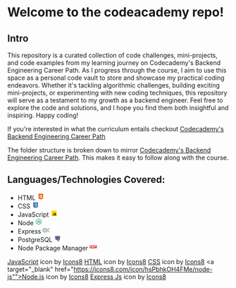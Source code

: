 # Welcome to the codeacademy repo! 

## Intro
This repository is a curated collection of code challenges, mini-projects, and code examples from my learning journey on Codecademy's Backend Engineering Career Path. As I progress through the course, I aim to use this space as a personal code vault to store and showcase my practical coding endeavors. Whether it's tackling algorithmic challenges, building exciting mini-projects, or experimenting with new coding techniques, this repository will serve as a testament to my growth as a backend engineer. Feel free to explore the code and solutions, and I hope you find them both insightful and inspiring. Happy coding!

If you're interested in what the curriculum entails checkout [Codecademy's Backend Engineering Career Path](https://join.codecademy.com/learn/paths/back-end-engineer-career-path-b/)

The folder structure is broken down to mirror [Codecademy's Backend Engineering Career Path](https://join.codecademy.com/learn/paths/back-end-engineer-career-path-b/). This makes it easy to follow along with the course. 


## Languages/Technologies Covered:
- HTML <img src="./images/icons8-html-48.png" alt="HTML Favicon" width="16" height="16">
- CSS <img src="./images/icons8-css-100.png" alt="CSS Favicon" width="16" height="16">
- JavaScript <img src="./images/icons8-javascript-48.png" alt="JavaScript Favicon" width="16" height="16">
- Node <img src="./images/icons8-node-js-48.png" alt="HTML Favicon" width="16" height="16">
- Express <img src="./images/icons8-express-js-40.png" alt="HTML Favicon" width="16" height="16">
- PostgreSQL <img src="./images/icons8-postgres-100.png" alt="HTML Favicon" width="16" height="16">
- Node Package Manager <img src="./images/icons8-npm-48.png" alt="HTML Favicon" width="16" height="16">

<a target="_blank" href="https://icons8.com/icon/108784/javascript">JavaScript</a> icon by <a target="_blank" href="https://icons8.com">Icons8</a>
<a target="_blank" href="https://icons8.com/icon/20909/html-5">HTML</a> icon by <a target="_blank" href="https://icons8.com">Icons8</a>
<a target="_blank" href="https://icons8.com/icon/YjeKwnSQIBUq/css3">CSS</a> icon by <a target="_blank" href="https://icons8.com">Icons8</a>
<a target="_blank" href="https://icons8.com/icon/hsPbhkOH4FMe/node-js"">Node.js</a> icon by <a target="_blank" href="https://icons8.com">Icons8</a>
<a target="_blank" href="https://icons8.com/icon/WNoJgbzDr3i2/express-js">Express Js</a> icon by <a target="_blank" href="https://icons8.com">Icons8</a>
